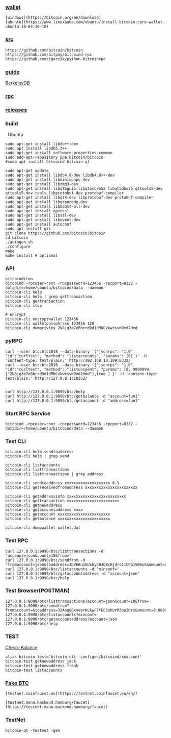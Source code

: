 ### [wallet](https://bitcoin.org/en/download)

    [windows](https://bitcoin.org/en/download)
    [ubuntu](https://www.linuxbabe.com/ubuntu/install-bitcoin-core-wallet-ubuntu-16-04-16-10)
    
### [src](https://github.com/bitcoin/bitcoin)

    https://github.com/bitcoin/bitcoin
    https://github.com/bitpay/bitcoind-rpc
    https://github.com/jgarzik/python-bitcoinrpc
    
### [guide](https://github.com/bitcoin/bitcoin/tree/master/doc)

   [BerkeleyDB](https://github.com/bitcoin/bitcoin/blob/master/doc/build-openbsd.md)

### [rpc](https://en.bitcoin.it/wiki/API_reference_%28JSON-RPC%29)

### [releases](https://github.com/bitcoin/bitcoin/releases)

### build

   Ubuntu
   
    sudo apt-get install libdb++-dev
    sudo apt install libdb5.3++
    sudo apt-get install software-properties-common
    sudo add-apt-repository ppa:bitcoin/bitcoin
    #sudo apt install bitcoind bitcoin-qt
    
    sudo apt-get update
    sudo apt-get install libdb4.8-dev libdb4.8++-dev
    sudo apt-get install libminiupnpc-dev
    sudo apt-get install libzmq3-dev
    sudo apt-get install libqt5gui5 libqt5core5a libqt5dbus5 qttools5-dev qttools5-dev-tools libprotobuf-dev protobuf-compiler
    sudo apt-get install libqt4-dev libprotobuf-dev protobuf-compiler
    sudo apt-get install libqrencode-dev
    sudo apt-get install libboost-all-dev
    sudo apt-get install openssl
    sudo apt-get install libssl-dev
    sudo apt-get install libevent-dev
    sudo apt-get install autoconf
    sudo apt install git
    git clone https://github.com/bitcoin/bitcoin
    cd bitcoin
    ./autogen.sh
    ./configure
    make
    make install # optional

### API

    bitcoinditon
    bitcoind -rpcuser=root -rpcpassword=123456 -rpcport=8332 -datadir=/home/ubuntu/bitcoind/data --daemon
    bitcoin-cli help
    bitcoin-cli help | grep gettransaction
    bitcoin-cli gettransaction
    bitcoin-cli stop
    
    # encrypt
    bitcoin-cli encryptwallet 123456
    bitcoin-cli walletpassphrase 123456 120
    bitcoin-cli dumprivkey 2N8jq3e7eBhrrd9d1dMNCvkwtsvN9md2Hmd

### pyRPC
    curl --user btc:btc2018 --data-binary '{"jsonrpc": "1.0", "id":"curltest", "method": "listaccounts", "params": [6] }' -H 'content-type: text/plain;' http://192.168.10.199:8332/
    curl --user btc:btc2018 --data-binary '{"jsonrpc": "1.0", "id":"curltest", "method": "listunspent", "params": [0, 9999999, ["2N8jq3e7eBhrrd9d1dMNCvkwtsvN9md2Hmd"],true ] }' -H 'content-type: text/plain;' http://127.0.0.1:18332/


    curl http://127.0.0.1:9090/btc/help
    curl http://127.0.0.1:9090/btc/getbalance -d "account=fun1"
    curl http://127.0.0.1:9090/btc/getaccount -d "address=fun1"

### Start RPC Service
    
    bitcoind -rpcuser=root -rpcpassword=123456 -rpcport=8332 -datadir=/home/ubuntu/bitcoind/data --daemon

### Test CLI

    bitcoin-cli help sendtoaddress
    bitcoin-cli help | grep send
    
    bitcoin-cli listaccounts
    bitcoin-cli listtransactions
    bitcoin-cli listtransactions | grep address
    
    bitcoin-cli sendtoaddress xxxxxxxxxxxxxxxxxxxx 0.1
    bitcoin-cli getreceivedfromaddress xxxxxxxxxxxxxxxxxxxxxxx
    
    bitcoin-cli getaddressinfo xxxxxxxxxxxxxxxxxxxxxxxxxx
    bitcoin-cli gettransaction xxxxxxxxxxxxxxxxxxxxxxx
    bitcoin-cli getnewaddress
    bitcoin-cli getaccountaddress xxxx
    bitcoin-cli getaccount xxxxxxxxxxxxxxxxxxxxxxx
    bitcoin-cli getbalance xxxxxxxxxxxxxxxxxxxxxxx
    
    bitcoin-cli dumpwallet wallet.dat
    
### Test RPC

    curl 127.0.0.1:9090/btc/listtransactions -d "account=json&count=10&from="
    curl 127.0.0.1:9090/btc/sendfrom -d "fromaccount=json&toaddress=3DVEBu1GUcby6BJQBcHjdro11CPb1VB6uk&amount=0.00001"
    curl 127.0.0.1:9090/btc/listaccounts -d "minconf="
    curl 127.0.0.1:9090/btc/getaccountaddress -d "account=json"
    curl 127.0.0.1:9090/btc/help
    
### Test Browser(POSTMAN)

    127.0.0.1:9090/btc/listtransactions?account=json&count=10&from=
    127.0.0.1:9090/btc/sendfrom?fromaccount=&toaddress=32Asg8GxveorKLkwF7fEC5zKUrR5oe2Rrz&amount=0.00001
    127.0.0.1:9090/btc/listaccounts?minconf=
    127.0.0.1:9090/btc/getaccountaddress?account=json
    127.0.0.1:9090/btc/help
    
### TEST

   [Check-Balance](https://www.blocktrail.com/tBTC/address/2MuuDnGquySMuA9WUAPLgJaDRGUa2pwP9uK)

    alias bitcoin-test='bitcoin-cli -config=~/bitcoind/xxx.conf'
    bitcoin-test getnewaddress jack
    bitcoin-test getnewaddress frank
    bitcoin-test listaccounts
    
### [Fake BTC](https://www.quora.com/How-do-I-get-free-Bitcoin-testnet-coins)

    [testnet.coinfaucet.eu](https://testnet.coinfaucet.eu/en/)
    
    [testnet.manu.backend.hamburg/faucet](https://testnet.manu.backend.hamburg/faucet)

### TestNet

    bitcoin-qt -testnet -gen
    
    
    
    

